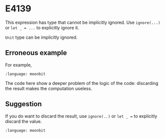 # E4139

This expression has type that cannot be implicitly ignored. Use `ignore(...)` or
`let _ = ...` to explicitly ignore it.

`Unit` type can be implicitly ignored.

## Erroneous example

For example,

```{literalinclude} /sources/error_codes/E4139_error/top.mbt
:language: moonbit
```

The code here show a deeper problem of the logic of the code: discarding the
result makes the computation useless.

## Suggestion

If you do want to discard the result, use `ignore(..)` or `let _ =` to
explicitly discard the value.

```{literalinclude} /sources/error_codes/E4139_fixed/top.mbt
:language: moonbit
```
